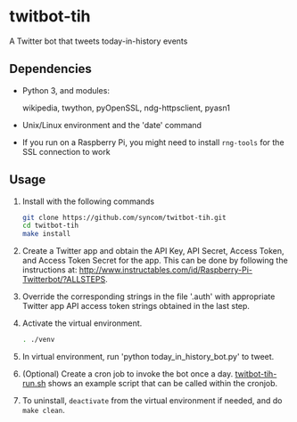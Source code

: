 # twitbot-tih

A Twitter bot that tweets today-in-history events

## Dependencies

- Python 3, and modules:

  wikipedia,
  twython,
  pyOpenSSL,
  ndg-httpsclient,
  pyasn1

- Unix/Linux environment and the 'date' command

- If you run on a Raspberry Pi, you might need to install `rng-tools` for the
  SSL connection to work

## Usage

1. Install with the following commands

    ```bash
    git clone https://github.com/syncom/twitbot-tih.git
    cd twitbot-tih
    make install
    ```

2. Create a Twitter app and obtain the API Key, API Secret, Access
Token, and Access Token Secret for the app. This can be done by
following the instructions at:
http://www.instructables.com/id/Raspberry-Pi-Twitterbot/?ALLSTEPS.

3. Override the corresponding strings in the file '.auth' with
appropriate Twitter app API access token strings obtained in the last
step.

4. Activate the virtual environment.

    ```bash
    . ./venv
    ```

5. In virtual environment, run 'python today_in_history_bot.py' to tweet.

6. (Optional) Create a cron job to invoke the bot once a day.
[twitbot-tih-run.sh](twitbot-tih-run.sh) shows an example script that can be
called within the cronjob.

7. To uninstall, `deactivate` from the virtual environment if needed, and do
`make clean`.
